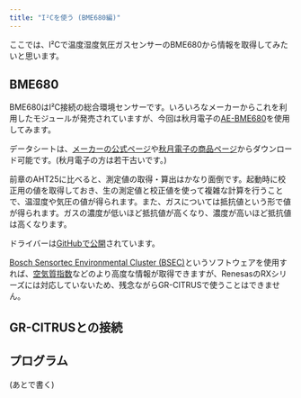 ```yaml
---
title: "I²Cを使う (BME680編)"
---
```


ここでは、I²Cで温度湿度気圧ガスセンサーのBME680から情報を取得してみたいと思います。


## BME680

BME680はI²C接続の総合環境センサーです。いろいろなメーカーからこれを利用したモジュールが発売されていますが、今回は秋月電子の[AE-BME680](https://akizukidenshi.com/catalog/g/gK-14469/)を使用してみます。

データシートは、[メーカーの公式ページ](https://www.bosch-sensortec.com/products/environmental-sensors/gas-sensors/bme680/)や[秋月電子の商品ページ](https://akizukidenshi.com/catalog/g/gK-14469/)からダウンロード可能です。(秋月電子の方は若干古いです。)

前章のAHT25に比べると、測定値の取得・算出はかなり面倒です。起動時に校正用の値を取得しておき、生の測定値と校正値を使って複雑な計算を行うことで、温湿度や気圧の値が得られます。また、ガスについては抵抗値という形で値が得られます。ガスの濃度が低いほど抵抗値が高くなり、濃度が高いほど抵抗値は高くなります。

ドライバーは[GitHubで公開](https://github.com/BoschSensortec/BME68x-Sensor-API)されています。

[Bosch Sensortec Environmental Cluster (BSEC)](https://www.bosch-sensortec.com/software-tools/software/bsec/)というソフトウェアを使用すれば、[空気質指数](https://ja.wikipedia.org/wiki/%E7%A9%BA%E6%B0%97%E8%B3%AA%E6%8C%87%E6%95%B0)などのより高度な情報が取得できますが、RenesasのRXシリーズには対応していないため、残念ながらGR-CITRUSで使うことはできません。


## GR-CITRUSとの接続

## プログラム

(あとで書く)
